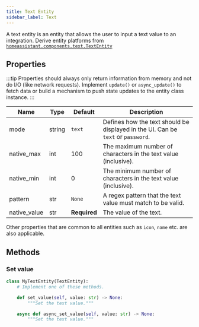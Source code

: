 ```yaml
---
title: Text Entity
sidebar_label: Text
---
```


A text entity is an entity that allows the user to input a text value to an integration. Derive entity platforms from [`homeassistant.components.text.TextEntity`](https://github.com/home-assistant/home-assistant/blob/master/homeassistant/components/text/__init__.py)

## Properties

:::tip
Properties should always only return information from memory and not do I/O (like network requests). Implement `update()` or `async_update()` to fetch data or build a mechanism to push state updates to the entity class instance.
:::

| Name         | Type   | Default      | Description                                                                      |
|--------------|--------|--------------|----------------------------------------------------------------------------------|
| mode         | string | `text`       | Defines how the text should be displayed in the UI. Can be `text` or `password`. |
| native_max   | int    | 100          | The maximum number of characters in the text value (inclusive).                  |
| native_min   | int    | 0            | The minimum number of characters in the text value (inclusive).                  |
| pattern      | str    | `None`       | A regex pattern that the text value must match to be valid.                      |
| native_value | str    | **Required** | The value of the text.                                                           |

Other properties that are common to all entities such as `icon`, `name` etc. are also applicable.


## Methods

### Set value

```python
class MyTextEntity(TextEntity):
    # Implement one of these methods.

    def set_value(self, value: str) -> None:
        """Set the text value."""

    async def async_set_value(self, value: str) -> None:
        """Set the text value."""
```

